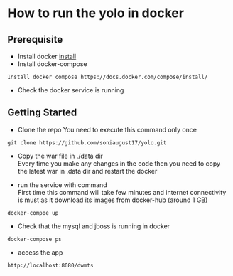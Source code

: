 # How to run the yolo in docker

## Prerequisite 

* Install docker 
[install](https://docs.docker.com/v17.12/install/)
* Install docker-compose
```
Install docker compose https://docs.docker.com/compose/install/
```

* Check the docker service is running

## Getting Started

* Clone the repo 
You need to execute this command only once
```
git clone https://github.com/soniaugust17/yolo.git
```

* Copy the war file in ./data dir  
Every time you make any changes in the code then you need to copy the latest war in .data dir and restart the docker

* run the service with command  
First time this command will take few minutes and internet connectivity is must as it download its images from docker-hub (around 1 GB)
```
docker-compoe up
```

* Check that the mysql and jboss is running in docker 

```
docker-compose ps 
```
* access the app 
```
http://localhost:8080/dwmts
```


